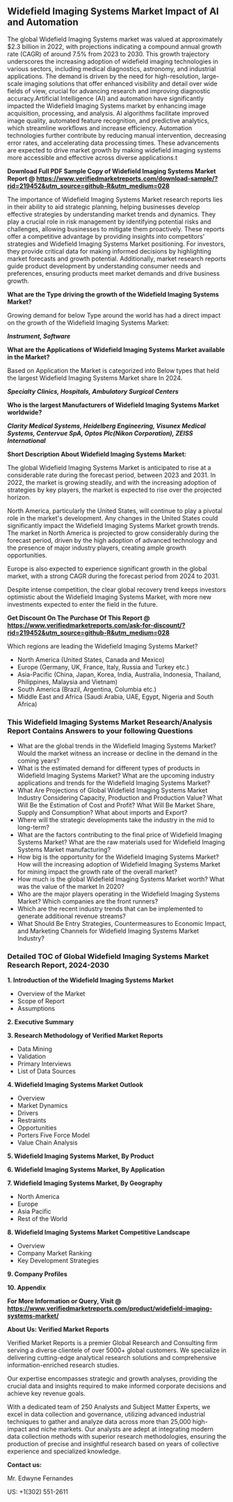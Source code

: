 <h2>Widefield Imaging Systems Market Impact of AI and Automation</h2>The global Widefield Imaging Systems market was valued at approximately $2.3 billion in 2022, with projections indicating a compound annual growth rate (CAGR) of around 7.5% from 2023 to 2030. This growth trajectory underscores the increasing adoption of widefield imaging technologies in various sectors, including medical diagnostics, astronomy, and industrial applications. The demand is driven by the need for high-resolution, large-scale imaging solutions that offer enhanced visibility and detail over wide fields of view, crucial for advancing research and improving diagnostic accuracy.Artificial Intelligence (AI) and automation have significantly impacted the Widefield Imaging Systems market by enhancing image acquisition, processing, and analysis. AI algorithms facilitate improved image quality, automated feature recognition, and predictive analytics, which streamline workflows and increase efficiency. Automation technologies further contribute by reducing manual intervention, decreasing error rates, and accelerating data processing times. These advancements are expected to drive market growth by making widefield imaging systems more accessible and effective across diverse applications.t</p><p id="" class=""><strong>Download Full PDF Sample Copy of Widefield Imaging Systems Market Report @ <a href="https://www.verifiedmarketreports.com/download-sample/?rid=219452&utm_source=github-R&utm_medium=028" target="_blank">https://www.verifiedmarketreports.com/download-sample/?rid=219452&utm_source=github-R&utm_medium=028</a></strong></p><p>The importance of&nbsp;Widefield Imaging Systems Market research reports lies in their ability to aid strategic planning, helping businesses develop effective strategies by understanding market trends and dynamics. They play a crucial role in risk management by identifying potential risks and challenges, allowing businesses to mitigate them proactively. These reports offer a competitive advantage by providing insights into competitors' strategies and Widefield Imaging Systems Market positioning. For investors, they provide critical data for making informed decisions by highlighting market forecasts and growth potential. Additionally, market research reports guide product development by understanding consumer needs and preferences, ensuring products meet market demands and drive business growth.</p><p><strong>What are the&nbsp;Type driving the growth of the Widefield Imaging Systems Market?</strong></p><p id="" class="">Growing demand for below Type around the world has had a direct impact on the growth of the Widefield Imaging Systems Market:</p><em><strong>Instrument, Software</strong></em></p><strong>What are the&nbsp;Applications&nbsp;of Widefield Imaging Systems Market available in the Market?</strong></p><p id="" class="">Based on Application the Market is categorized into Below types that held the largest Widefield Imaging Systems Market share In 2024.</p><em><strong>Specialty Clinics, Hospitals, Ambulatory Surgical Centers</strong></em></p><strong>Who is the largest Manufacturers of Widefield Imaging Systems Market worldwide?</strong></p><p><em><strong>Clarity Medical Systems, Heidelberg Engineering, Visunex Medical Systems, Centervue SpA, Optos Plc(Nikon Corporation), ZEISS International</strong></em></p><p id="" class=""><strong>Short Description About Widefield Imaging Systems Market:</strong></p><p>The global Widefield Imaging Systems Market is anticipated to rise at a considerable rate during the forecast period, between 2023 and 2031. In 2022, the market is growing steadily, and with the increasing adoption of strategies by key players, the market is expected to rise over the projected horizon.</p><p>North America, particularly the United States, will continue to play a pivotal role in the market's development. Any changes in the United States could significantly impact the Widefield Imaging Systems Market growth trends. The market in North America is projected to grow considerably during the forecast period, driven by the high adoption of advanced technology and the presence of major industry players, creating ample growth opportunities.</p><p>Europe is also expected to experience significant growth in the global market, with a strong CAGR during the forecast period from 2024 to 2031.</p><p>Despite intense competition, the clear global recovery trend keeps investors optimistic about the Widefield Imaging Systems Market, with more new investments expected to enter the field in the future.</p><p id="" class=""><strong>Get Discount On The Purchase Of This Report @ <a href="https://www.verifiedmarketreports.com/ask-for-discount/?rid=219452&utm_source=github-R&utm_medium=028" target="_blank">https://www.verifiedmarketreports.com/ask-for-discount/?rid=219452&utm_source=github-R&utm_medium=028</a></strong></p>Which regions are leading the Widefield Imaging Systems Market?</p><ul><li>North America (United States, Canada and Mexico)</li><li>Europe (Germany, UK, France, Italy, Russia and Turkey etc.)</li><li>Asia-Pacific (China, Japan, Korea, India, Australia, Indonesia, Thailand, Philippines, Malaysia and Vietnam)</li><li>South America (Brazil, Argentina, Columbia etc.)</li><li>Middle East and Africa (Saudi Arabia, UAE, Egypt, Nigeria and South Africa)</li></ul><h3 id="" class="">This Widefield Imaging Systems Market Research/Analysis Report Contains Answers to your following Questions</h3><ul><li>What are the global trends in the Widefield Imaging Systems Market? Would the market witness an increase or decline in the demand in the coming years?</li><li>What is the estimated demand for different types of products in Widefield Imaging Systems Market? What are the upcoming industry applications and trends for the Widefield Imaging Systems Market?</li><li>What Are Projections of Global Widefield Imaging Systems Market Industry Considering Capacity, Production and Production Value? What Will Be the Estimation of Cost and Profit? What Will Be Market Share, Supply and Consumption? What about imports and Export?</li><li>Where will the strategic developments take the industry in the mid to long-term?</li><li>What are the factors contributing to the final price of Widefield Imaging Systems Market? What are the raw materials used for Widefield Imaging Systems Market manufacturing?</li><li>How big is the opportunity for the Widefield Imaging Systems Market? How will the increasing adoption of Widefield Imaging Systems Market for mining impact the growth rate of the overall market?</li><li>How much is the global Widefield Imaging Systems Market worth? What was the value of the market In 2020?</li><li>Who are the major players operating in the Widefield Imaging Systems Market? Which companies are the front runners?</li><li>Which are the recent industry trends that can be implemented to generate additional revenue streams?</li><li>What Should Be Entry Strategies, Countermeasures to Economic Impact, and Marketing Channels for Widefield Imaging Systems Market Industry?</li></ul><h3 id="" class="">Detailed TOC of Global Widefield Imaging Systems Market Research Report, 2024-2030</h3><p id="" class=""><strong>1. Introduction of the Widefield Imaging Systems Market</strong></p><ul><li>Overview of the Market</li><li>Scope of Report</li><li>Assumptions</li></ul><p id="" class=""><strong>2. Executive Summary</strong></p><p id="" class=""><strong>3. Research Methodology of Verified Market Reports</strong></p><ul><li>Data Mining</li><li>Validation</li><li>Primary Interviews</li><li>List of Data Sources</li></ul><p id="" class=""><strong>4. Widefield Imaging Systems Market Outlook</strong></p><ul><li>Overview</li><li>Market Dynamics</li><li>Drivers</li><li>Restraints</li><li>Opportunities</li><li>Porters Five Force Model</li><li>Value Chain Analysis</li></ul><p id="" class=""><strong>5. Widefield Imaging Systems Market, By Product</strong></p><p id="" class=""><strong>6. Widefield Imaging Systems Market, By Application</strong></p><p id="" class=""><strong>7. Widefield Imaging Systems Market, By Geography</strong></p><ul><li>North America</li><li>Europe</li><li>Asia Pacific</li><li>Rest of the World</li></ul><p id="" class=""><strong>8. Widefield Imaging Systems Market Competitive Landscape</strong></p><ul><li>Overview</li><li>Company Market Ranking</li><li>Key Development Strategies</li></ul><p id="" class=""><strong>9. Company Profiles</strong></p><p id="" class=""><strong>10. Appendix</strong></p><p id="" class=""><strong>For More Information or Query, Visit @ <a href="https://www.verifiedmarketreports.com/product/widefield-imaging-systems-market/" target="_blank">https://www.verifiedmarketreports.com/product/widefield-imaging-systems-market/</a></strong></p><p id="" class=""><strong>About Us: Verified Market Reports</strong></p><p id="" class="">Verified Market Reports is a premier Global Research and Consulting firm serving a diverse clientele of over 5000+ global customers. We specialize in delivering cutting-edge analytical research solutions and comprehensive information-enriched research studies.</p><p id="" class="">Our expertise encompasses strategic and growth analyses, providing the crucial data and insights required to make informed corporate decisions and achieve key revenue goals.</p><p id="" class="">With a dedicated team of 250 Analysts and Subject Matter Experts, we excel in data collection and governance, utilizing advanced industrial techniques to gather and analyze data across more than 25,000 high-impact and niche markets. Our analysts are adept at integrating modern data collection methods with superior research methodologies, ensuring the production of precise and insightful research based on years of collective experience and specialized knowledge.</p><p id="" class=""><strong>Contact us:</strong></p><p id="" class="">Mr. Edwyne Fernandes</p><p id="" class="">US: +1(302) 551-2611</p>